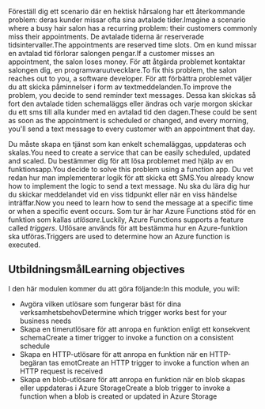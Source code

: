 <span data-ttu-id="e4698-101">Föreställ dig ett scenario där en hektisk hårsalong har ett återkommande problem: deras kunder missar ofta sina avtalade tider.</span><span class="sxs-lookup"><span data-stu-id="e4698-101">Imagine a scenario where a busy hair salon has a recurring problem: their customers commonly miss their appointments.</span></span> <span data-ttu-id="e4698-102">De avtalade tiderna är reserverade tidsintervaller.</span><span class="sxs-lookup"><span data-stu-id="e4698-102">The appointments are reserved time slots.</span></span> <span data-ttu-id="e4698-103">Om en kund missar en avtalad tid förlorar salongen pengar.</span><span class="sxs-lookup"><span data-stu-id="e4698-103">If a customer misses an appointment, the salon loses money.</span></span> <span data-ttu-id="e4698-104">För att åtgärda problemet kontaktar salongen dig, en programvaruutvecklare.</span><span class="sxs-lookup"><span data-stu-id="e4698-104">To fix this problem, the salon reaches out to you, a software developer.</span></span> <span data-ttu-id="e4698-105">För att förbättra problemet väljer du att skicka påminnelser i form av textmeddelanden.</span><span class="sxs-lookup"><span data-stu-id="e4698-105">To improve the problem, you decide to send reminder text messages.</span></span> <span data-ttu-id="e4698-106">Dessa kan skickas så fort den avtalade tiden schemaläggs eller ändras och varje morgon skickar du ett sms till alla kunder med en avtalad tid den dagen.</span><span class="sxs-lookup"><span data-stu-id="e4698-106">These could be sent as soon as the appointment is scheduled or changed, and every morning, you'll send a text message to every customer with an appointment that day.</span></span>

<span data-ttu-id="e4698-107">Du måste skapa en tjänst som kan enkelt schemaläggas, uppdateras och skalas.</span><span class="sxs-lookup"><span data-stu-id="e4698-107">You need to create a service that can be easily scheduled, updated and scaled.</span></span> <span data-ttu-id="e4698-108">Du bestämmer dig för att lösa problemet med hjälp av en funktionsapp.</span><span class="sxs-lookup"><span data-stu-id="e4698-108">You decide to solve this problem using a function app.</span></span> <span data-ttu-id="e4698-109">Du vet redan hur man implementerar logik för att skicka ett SMS.</span><span class="sxs-lookup"><span data-stu-id="e4698-109">You already know how to implement the logic to send a text message.</span></span> <span data-ttu-id="e4698-110">Nu ska du lära dig hur du skickar meddelandet vid en viss tidpunkt eller när en viss händelse inträffar.</span><span class="sxs-lookup"><span data-stu-id="e4698-110">Now you need to learn how to send the message at a specific time or when a specific event occurs.</span></span> <span data-ttu-id="e4698-111">Som tur är har Azure Functions stöd för en funktion som kallas _utlösare_.</span><span class="sxs-lookup"><span data-stu-id="e4698-111">Luckily, Azure Functions supports a feature called _triggers_.</span></span> <span data-ttu-id="e4698-112">Utlösare används för att bestämma hur en Azure-funktion ska utföras.</span><span class="sxs-lookup"><span data-stu-id="e4698-112">Triggers are used to determine how an Azure function is executed.</span></span>

## <a name="learning-objectives"></a><span data-ttu-id="e4698-113">Utbildningsmål</span><span class="sxs-lookup"><span data-stu-id="e4698-113">Learning objectives</span></span>

<span data-ttu-id="e4698-114">I den här modulen kommer du att göra följande:</span><span class="sxs-lookup"><span data-stu-id="e4698-114">In this module, you will:</span></span>
- <span data-ttu-id="e4698-115">Avgöra vilken utlösare som fungerar bäst för dina verksamhetsbehov</span><span class="sxs-lookup"><span data-stu-id="e4698-115">Determine which trigger works best for your business needs</span></span>
- <span data-ttu-id="e4698-116">Skapa en timerutlösare för att anropa en funktion enligt ett konsekvent schema</span><span class="sxs-lookup"><span data-stu-id="e4698-116">Create a timer trigger to invoke a function on a consistent schedule</span></span>
- <span data-ttu-id="e4698-117">Skapa en HTTP-utlösare för att anropa en funktion när en HTTP-begäran tas emot</span><span class="sxs-lookup"><span data-stu-id="e4698-117">Create an HTTP trigger to invoke a function when an HTTP request is received</span></span>
- <span data-ttu-id="e4698-118">Skapa en blob-utlösare för att anropa en funktion när en blob skapas eller uppdateras i Azure Storage</span><span class="sxs-lookup"><span data-stu-id="e4698-118">Create a blob trigger to invoke a function when a blob is created or updated in Azure Storage</span></span>